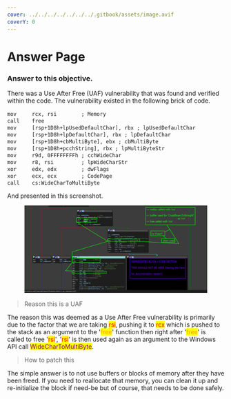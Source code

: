 ```yaml
---
cover: ../../../../../../../.gitbook/assets/image.avif
coverY: 0
---
```


# Answer Page

### Answer to this objective.

There was a Use After Free (UAF) vulnerability that was found and verified within the code. The vulnerability existed in the following brick of code.

```
mov     rcx, rsi        ; Memory
call    free
mov     [rsp+1D8h+lpUsedDefaultChar], rbx ; lpUsedDefaultChar
mov     [rsp+1D8h+lpDefaultChar], rbx ; lpDefaultChar
mov     [rsp+1D8h+cbMultiByte], ebx ; cbMultiByte
mov     [rsp+1D8h+pcchString], rbx ; lpMultiByteStr
mov     r9d, 0FFFFFFFFh ; cchWideChar
mov     r8, rsi         ; lpWideCharStr
xor     edx, edx        ; dwFlags
xor     ecx, ecx        ; CodePage
call    cs:WideCharToMultiByte
```

And presented in this screenshot.&#x20;

<figure><img src="../../../../../../../.gitbook/assets/DoubleFreeProof.png" alt=""><figcaption></figcaption></figure>

> Reason this is a UAF

The reason this was deemed as a Use After Free vulnerability is primarily due to the factor that we are taking <mark style="color:red;">rsi</mark>, pushing it to <mark style="color:red;">rcx</mark> which is pushed to the stack as an  argument to the '<mark style="color:orange;">free</mark>' function then right after '<mark style="color:orange;">free</mark>' is called to free '<mark style="color:red;">rsi</mark>', '<mark style="color:red;">rsi</mark>' is then used again as an argument to the Windows API call <mark style="color:purple;">WideCharToMultiByte</mark>.

> How to patch this

The simple answer is to not use buffers or blocks of memory after they have been freed. If you need to reallocate that memory, you can clean it up and re-initialize the block if need-be but of course, that needs to be done safely.

